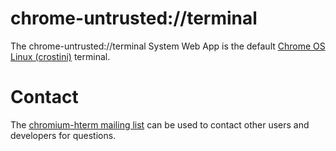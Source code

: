 # chrome-untrusted://terminal

The chrome-untrusted://terminal System Web App is the default
[Chrome OS Linux (crostini)](https://chromium.googlesource.com/chromiumos/docs/+/HEAD/containers_and_vms.md)
terminal.

# Contact

The [chromium-hterm mailing list] can be used to contact other users and
developers for questions.

[chromium-hterm mailing list]: https://groups.google.com/a/chromium.org/forum/?fromgroups#!forum/chromium-hterm
